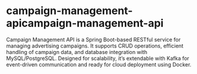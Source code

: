 # campaign-management-apicampaign-management-api
Campaign Management API is a Spring Boot-based RESTful service for managing advertising campaigns. It supports CRUD operations, efficient handling of campaign data, and database integration with MySQL/PostgreSQL. Designed for scalability, it’s extendable with Kafka for event-driven communication and ready for cloud deployment using Docker.
